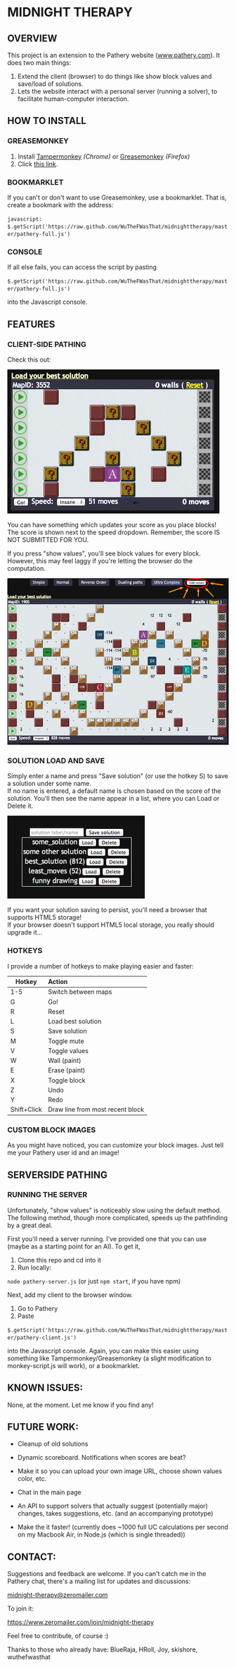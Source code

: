 # MIDNIGHT THERAPY #

<!--
## TABLE OF CONTENTS ##
* [OVERVIEW]
* [FEATURES]
* [INSTRUCTIONS]
* [KNOWN ISSUES]
* [FUTURE WORK]
-->

## OVERVIEW ##

This project is an extension to the Pathery website (www.pathery.com).  It does two main things:

1. Extend the client (browser) to do things like show block values and save/load of solutions.
2. Lets the website interact with a personal server (running a solver), to facilitate human-computer interaction.  

## HOW TO INSTALL ##


### GREASEMONKEY ###

1. Install [Tampermonkey](https://chrome.google.com/webstore/detail/tampermonkey/dhdgffkkebhmkfjojejmpbldmpobfkfo?hl=en) *(Chrome)* or [Greasemonkey](https://addons.mozilla.org/en-US/firefox/addon/greasemonkey/) *(Firefox)*
2. Click [this link](https://raw.github.com/WuTheFWasThat/midnighttherapy/master/monkey-script.user.js).

### BOOKMARKLET ###

If you can't or don't want to use Greasemonkey, use a bookmarklet.  That is, create a bookmark with the address:

`javascript: $.getScript('https://raw.github.com/WuTheFWasThat/midnighttherapy/master/pathery-full.js')`

### CONSOLE ###

If all else fails, you can access the script by pasting

`$.getScript('https://raw.github.com/WuTheFWasThat/midnighttherapy/master/pathery-full.js')`

into the Javascript console.


## FEATURES ##

### CLIENT-SIDE PATHING ###

Check this out:

![client side pathing](images/show-values-off.png)

You can have something which updates your score as you place blocks!
The score is shown next to the speed dropdown.  Remember, the score IS NOT SUBMITTED FOR YOU.

If you press "show values", you'll see block values for every block.  
However, this may feel laggy if you're letting the browser do the computation.

![client side pathing](images/show-values-on.png)

### SOLUTION LOAD AND SAVE ###

Simply enter a name and press "Save solution" (or use the hotkey S) to save a solution under some name.  
If no name is entered, a default name is chosen based on the score of the solution.
You'll then see the name appear in a list, where you can Load or Delete it.

![save solutions](images/save-solutions.png)

If you want your solution saving to persist, you'll need a browser that supports HTML5 storage!  
If your browser doesn't support HTML5 local storage, you really should upgrade it...

### HOTKEYS ###

I provide a number of hotkeys to make playing easier and faster:

| Hotkey        | Action                           |
| ------------- |:-------------------------------- |
| 1-5           | Switch between maps              |
| G             | Go!                              |
| R             | Reset                            |
| L             | Load best solution               |
| S             | Save solution                    |
| M             | Toggle mute                      |
| V             | Toggle values                    |
| W             | Wall (paint)                     |
| E             | Erase (paint)                    |
| X             | Toggle block                     |
| Z             | Undo                             |
| Y             | Redo                             |
| Shift+Click   | Draw line from most recent block |

### CUSTOM BLOCK IMAGES ###

As you might have noticed, you can customize your block images.  Just tell me your Pathery user id and an image!


## SERVERSIDE PATHING ##

### RUNNING THE SERVER ###

Unfortunately, "show values" is noticeably slow using the default method.  The following method, though more complicated, speeds up the pathfinding by a great deal.

First you'll need a server running.  I've provided one that you can use (maybe as a starting point for an AI).  To get it,

1. Clone this repo and cd into it
2. Run locally:

`node pathery-server.js` (or just `npm start`, if you have npm)

Next, add my client to the browser window.

1. Go to Pathery
2. Paste

`$.getScript('https://raw.github.com/WuTheFWasThat/midnighttherapy/master/pathery-client.js')`

into the Javascript console.  Again, you can make this easier using something like Tampermonkey/Greasemonkey (a slight modification to monkey-script.js will work), or a bookmarklet.

<!--
### SERVER API ###

I'll get to this sometime...
-->

## KNOWN ISSUES: ##

None, at the moment.  Let me know if you find any! 
<!--
-->

## FUTURE WORK: ##

- Cleanup of old solutions

- Dynamic scoreboard. Notifications when scores are beat?  

- Make it so you can upload your own image URL, choose shown values color, etc.

- Chat in the main page

- An API to support solvers that actually suggest (potentially major) changes, takes suggestions, etc. (and an accompanying prototype)

- Make the it faster! (currently does ~1000 full UC calculations per second on my Macbook Air, in Node.js (which is single threaded))

## CONTACT: ##

Suggestions and feedback are welcome.  If you can't catch me in the Pathery chat, there's a mailing list for updates and discussions:

  midnight-therapy@zeromailer.com

To join it: 

  https://www.zeromailer.com/join/midnight-therapy

Feel free to contribute, of course :)

Thanks to those who already have: BlueRaja, HRoll, Joy, skishore, wuthefwasthat

